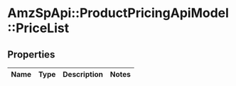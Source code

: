 # AmzSpApi::ProductPricingApiModel::PriceList

## Properties
Name | Type | Description | Notes
------------ | ------------- | ------------- | -------------

